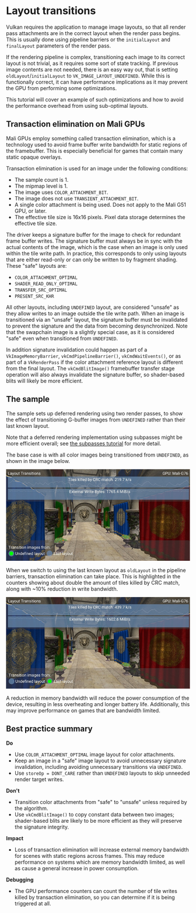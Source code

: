 <!--
- Copyright (c) 2019-2020, Arm Limited and Contributors
-
- SPDX-License-Identifier: Apache-2.0
-
- Licensed under the Apache License, Version 2.0 the "License";
- you may not use this file except in compliance with the License.
- You may obtain a copy of the License at
-
-     http://www.apache.org/licenses/LICENSE-2.0
-
- Unless required by applicable law or agreed to in writing, software
- distributed under the License is distributed on an "AS IS" BASIS,
- WITHOUT WARRANTIES OR CONDITIONS OF ANY KIND, either express or implied.
- See the License for the specific language governing permissions and
- limitations under the License.
-
-->

# Layout transitions

Vulkan requires the application to manage image layouts, so that all render pass
attachments are in the correct layout when the render pass begins.
This is usually done using pipeline barriers or the `initialLayout` and `finalLayout`
parameters of the render pass.

If the rendering pipeline is complex, transitioning each image to its correct layout
is not trivial, as it requires some sort of state tracking.
If previous image contents are not needed, there is an easy way out, that is setting
`oldLayout`/`initialLayout` to `VK_IMAGE_LAYOUT_UNDEFINED`.
While this is functionally correct, it can have performance implications as it may
prevent the GPU from performing some optimizations.

This tutorial will cover an example of such optimizations and how to avoid the performance
overhead from using sub-optimal layouts.

## Transaction elimination on Mali GPUs

Mali GPUs employ something called transaction elimination, which is a technology used to avoid
frame buffer write bandwidth for static regions of the framebuffer.
This is especially beneficial for games that contain many static opaque overlays.

Transaction elimination is used for an image under the following conditions:
* The sample count is 1.
* The mipmap level is 1.
* The image uses `COLOR_ATTACHMENT_BIT`.
* The image does not use `TRANSIENT_ATTACHMENT_BIT`.
* A single color attachment is being used. Does not apply to the Mali G51 GPU, or later.
* The effective tile size is 16x16 pixels. Pixel data storage determines the effective tile size.

The driver keeps a signature buffer for the image to check for redundant frame buffer writes.
The signature buffer must always be in sync with the actual contents of the image,
which is the case when an image is only used within the tile write path.
In practice, this corresponds to only using layouts that are either read-only
or can only be written to by fragment shading. These "safe" layouts are:

* `COLOR_ATTACHMENT_OPTIMAL`
* `SHADER_READ_ONLY_OPTIMAL`
* `TRANSFER_SRC_OPTIMAL`
* `PRESENT_SRC_KHR`

All other layouts, including `UNDEFINED` layout, are considered "unsafe" as they allow writes
to an image outside the tile write path.
When an image is transitioned via an "unsafe" layout, the signature buffer must be invalidated
to prevent the signature and the data from becoming desynchronized.
Note that the swapchain image is a slightly special case, as it is considered "safe" even
when transitioned from `UNDEFINED`.

In addition signature invalidation could happen as part of a `VkImageMemoryBarrier`,
`vkCmdPipelineBarrier()`, `vkCmdWaitEvents()`, or as part of a `VkRenderPass`
if the color attachment reference layout is different from the final layout.
The `vkCmdBlitImage()` framebuffer transfer stage operation will also always invalidate
the signature buffer, so shader-based blits will likely be more efficient.

## The sample

The sample sets up deferred rendering using two render passes, to show the effect of transitioning
G-buffer images from `UNDEFINED` rather than their last known layout.

Note that a deferred rendering implementation using subpasses might be more efficient overall;
see [the subpasses tutorial](../render_subpasses/render_subpasses_tutorial.md) for more detail.

The base case is with all color images being transitioned from `UNDEFINED`, as shown in the image below.

![Undefined layout transitions](images/undefined_layout.jpg)

When we switch to using the last known layout as `oldLayout` in the pipeline barriers, transaction elimination
can take place.
This is highlighted in the counters showing about double the amount of tiles killed by CRC match,
along with ~10% reduction in write bandwidth.

![Last layout transitions](images/last_layout.jpg)

A reduction in memory bandwidth will reduce the power consumption of the device, resulting in less
overheating and longer battery life.
Additionally, this may improve performance on games that are bandwidth limited.

## Best practice summary

**Do**

* Use `COLOR_ATTACHMENT_OPTIMAL` image layout for color attachments.
* Keep an image in a "safe" image layout to avoid unnecessary signature invalidation, including avoiding unnecessary transitions via `UNDEFINED`.
* Use `storeOp = DONT_CARE` rather than `UNDEFINED` layouts to skip unneeded render target writes.

**Don't**

* Transition color attachments from "safe" to "unsafe" unless required by the algorithm.
* Use `vkCmdBlitImage()` to copy constant data between two images; shader-based blits are likely to be more efficient as they will preserve the signature integrity.

**Impact**

* Loss of transaction elimination will increase external memory bandwidth for scenes with static regions across frames. This may reduce performance on systems which are memory bandwidth limited, as well as cause a general increase in power consumption.

**Debugging**

* The GPU performance counters can count the number of tile writes killed by transaction elimination, so you can determine if it is being triggered at all.
